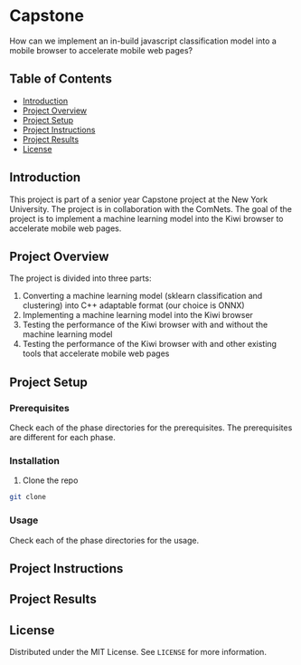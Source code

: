 # Capstone

How can we implement an in-build javascript classification model into a mobile browser to accelerate mobile web pages?

## Table of Contents

- [Introduction](#introduction)
- [Project Overview](#project-overview)
- [Project Setup](#project-setup)
- [Project Instructions](#project-instructions)
- [Project Results](#project-results)
- [License](#license)

## Introduction

This project is part of a senior year Capstone project at the New York University. The project is in collaboration with the ComNets. The goal of the project is to implement a machine learning model into the Kiwi browser to accelerate mobile web pages.

## Project Overview

The project is divided into three parts:

1. Converting a machine learning model (sklearn classification and clustering) into C++ adaptable format (our choice is ONNX)
2. Implementing a machine learning model into the Kiwi browser
3. Testing the performance of the Kiwi browser with and without the machine learning model
4. Testing the performance of the Kiwi browser with and other existing tools that accelerate mobile web pages

## Project Setup

### Prerequisites

Check each of the phase directories for the prerequisites. The prerequisites are different for each phase.

### Installation

1. Clone the repo

```sh
git clone
```

### Usage

Check each of the phase directories for the usage.

## Project Instructions

## Project Results

## License

Distributed under the MIT License. See `LICENSE` for more information.
